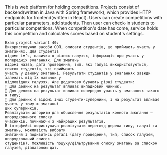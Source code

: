 This is web platform for holding competitions. 
Projects consist of backend(written in Java with Spring framework), which provides HTTP endpoints for frontend(written in React).
Users can create competitions with particular parameters, add students. Then user can check-in students to particular competitions. When competition's date has come, service holds this competition and calculates scores based on student's settings.
```
Exam project variant 40:
Використовуючи засоби ООП, описати студентів, що приймають участь у змаганнях. Для студентів
відоме ім’я, навички в різних галузях, інформація про участь у попередніх змаганнях. Для змагань
відомі назва, дата проведення, тип, які галузі використовуються, список студентів, які приймають
участь у даному змаганні. Результати студентів у змаганнях завжди залежать від їх навичок у
відповідних галузях. Але додатково бувають різні студенти:
 Для деяких на результат впливає випадковий чинник;
 Для деяких на результат впливає попередня участь у змаганнях такого ж типу;
 Для деяких є відомі інші студенти-суперники, і на результат впливає участь у тому ж змаганні
цих суперників.
Реалізувати алгоритм для обчислення результатів кожного змагання – впорядкованого списку
учасників, починаючи з найкращих результатів.
В інтерфейсі користувача реалізувати перегляд дерева типу, галузі та змагань, можливість вибрати
змагання і подивитись деталі (дату проведення, тип, список галузей, впорядкований список
студентів). Можливість пошуку/фільтрування списку змагань за списком галузей, діапазоном дат.
```
